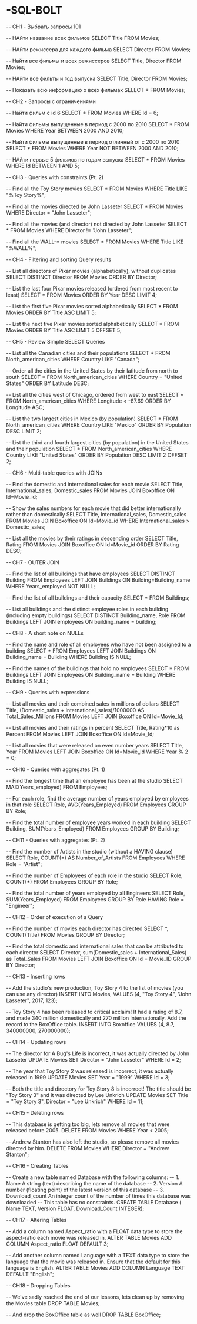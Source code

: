 # -SQL-BOLT
-- CH1 - Выбрать запросы 101

-- НАйти название всех фильмов
SELECT Title
FROM Movies;

-- НАйти режиссера для каждого фильма
SELECT Director
FROM Movies;

-- Найти все фильмы и всех режиссеров
SELECT Title, Director
FROM Movies;

-- НАйти все фильты и год выпуска
SELECT Title, Director
FROM Movies;

-- Показать всю информацию о всех фильмах
SELECT *
FROM Movies;

-- CH2 - Запросы с ограничениями

-- Найти фильм с id 6
SELECT *
FROM Movies
WHERE Id = 6;

-- Найти фильмы выпущенные в период с 2000 по 2010
SELECT *
FROM Movies
WHERE Year BETWEEN 2000 AND 2010;

-- Найти фильмы выпущенные в период отличный от с 2000 по 2010
SELECT *
FROM Movies
WHERE Year NOT BETWEEN 2000 AND 2010;

-- НАйти первые 5 фильмов по годам выпуска
SELECT *
FROM Movies
WHERE Id BETWEEN 1 AND 5;

-- CH3 - Queries with constraints (Pt. 2)

-- Find all the Toy Story movies
SELECT *
FROM Movies
WHERE Title LIKE "%Toy Story%";

-- Find all the movies directed by John Lasseter
SELECT *
FROM Movies
WHERE Director = "John Lasseter";

-- Find all the movies (and director) not directed by John Lasseter
SELECT *
FROM Movies
WHERE Director != "John Lasseter";

-- Find all the WALL-* movies
SELECT *
FROM Movies
WHERE Title LIKE "%WALL%";

-- CH4 - Filtering and sorting Query results

-- List all directors of Pixar movies (alphabetically), without duplicates
SELECT DISTINCT Director
FROM Movies
ORDER BY Director;

-- List the last four Pixar movies released (ordered from most recent to least)
SELECT *
FROM Movies
ORDER BY Year DESC
LIMIT 4;

-- List the first five Pixar movies sorted alphabetically
SELECT *
FROM Movies
ORDER BY Title ASC
LIMIT 5;

-- List the next five Pixar movies sorted alphabetically
SELECT *
FROM Movies
ORDER BY Title ASC
LIMIT 5
OFFSET 5;

-- CH5 - Review Simple SELECT Queries

-- List all the Canadian cities and their populations 
SELECT *
FROM North_american_cities
WHERE Country LIKE "Canada";

-- Order all the cities in the United States by their latitude from north to south
SELECT *
FROM North_american_cities
WHERE Country = "United States"
ORDER BY Latitude DESC;

-- List all the cities west of Chicago, ordered from west to east
SELECT *
FROM North_american_cities
WHERE Longitude < -87.69
ORDER BY Longitude ASC;

-- List the two largest cities in Mexico (by population)
SELECT *
FROM North_american_cities
WHERE Country LIKE "Mexico"
ORDER BY Population DESC
LIMIT 2;

-- List the third and fourth largest cities (by population) in the United States and their population
SELECT *
FROM North_american_cities
WHERE Country LIKE "United States"
ORDER BY Population DESC
LIMIT 2
OFFSET 2;

-- CH6 - Multi-table queries with JOINs

-- Find the domestic and international sales for each movie
SELECT Title, International_sales, Domestic_sales
FROM Movies JOIN Boxoffice
ON Id=Movie_id;

-- Show the sales numbers for each movie that did better internationally rather than domestically
SELECT Title, International_sales, Domestic_sales
FROM Movies JOIN Boxoffice
ON Id=Movie_id
WHERE International_sales > Domestic_sales;

-- List all the movies by their ratings in descending order
SELECT Title, Rating
FROM Movies JOIN Boxoffice
ON Id=Movie_id
ORDER BY Rating DESC;

-- CH7 - OUTER JOIN

-- Find the list of all buildings that have employees
SELECT DISTINCT Building
FROM Employees
LEFT JOIN Buildings ON Building=Building_name
WHERE Years_employed NOT NULL;

-- Find the list of all buildings and their capacity
SELECT *
FROM Buildings;

-- List all buildings and the distinct employee roles in each building (including empty buildings)
SELECT DISTINCT Building_name, Role 
FROM Buildings 
LEFT JOIN employees ON building_name = building;

-- CH8 - A short note on NULLs

-- Find the name and role of all employees who have not been assigned to a building
SELECT *
FROM Employees
LEFT JOIN Buildings
ON Building_name = Building
WHERE Building IS NULL;

-- Find the names of the buildings that hold no employees
SELECT *
FROM Buildings
LEFT JOIN Employees
ON Building_name = Building
WHERE Building IS NULL;

-- CH9 - Queries with expressions

-- List all movies and their combined sales in millions of dollars
SELECT Title, (Domestic_sales + International_sales)/1000000 AS Total_Sales_Millions
FROM Movies
LEFT JOIN Boxoffice ON Id=Movie_Id;

-- List all movies and their ratings in percent
SELECT Title, Rating*10 as Percent
FROM Movies
LEFT JOIN Boxoffice ON Id=Movie_Id;

-- List all movies that were released on even number years
SELECT Title, Year
FROM Movies
LEFT JOIN Boxoffice ON Id=Movie_Id
WHERE Year % 2 = 0;

-- CH10 - Queries with aggregates (Pt. 1)

-- Find the longest time that an employee has been at the studio
SELECT MAX(Years_employed)
FROM Employees;

-- For each role, find the average number of years employed by employees in that role
SELECT Role, AVG(Years_Employed) 
FROM Employees
GROUP BY Role;

-- Find the total number of employee years worked in each building
SELECT Building, SUM(Years_Employed) 
FROM Employees
GROUP BY Building;

-- CH11 - Queries with aggregates (Pt. 2)

-- Find the number of Artists in the studio (without a HAVING clause)
SELECT Role, COUNT(*) AS Number_of_Artists
FROM Employees
WHERE Role = "Artist";

-- Find the number of Employees of each role in the studio
SELECT Role, COUNT(*)
FROM Employees
GROUP BY Role;

-- Find the total number of years employed by all Engineers
SELECT Role, SUM(Years_Employed)
FROM Employees
GROUP BY Role
HAVING Role = "Engineer";

-- CH12 - Order of execution of a Query

-- Find the number of movies each director has directed
SELECT *, COUNT(Title)
FROM Movies
GROUP BY Director;

-- Find the total domestic and international sales that can be attributed to each director
SELECT Director, sum(Domestic_sales + International_Sales) as Total_Sales
FROM Movies
LEFT JOIN Boxoffice ON Id = Movie_ID
GROUP BY Director;

-- CH13 - Inserting rows

-- Add the studio's new production, Toy Story 4 to the list of movies (you can use any director)
INSERT INTO Movies,
VALUES (4, "Toy Story 4", "John Lasseter", 2017, 123);

-- Toy Story 4 has been released to critical acclaim! It had a rating of 8.7, and made 340 million domestically and 270 million internationally. Add the record to the  BoxOffice table. 
INSERT INTO Boxoffice
VALUES (4, 8.7, 340000000, 270000000);

-- CH14 - Updating rows

-- The director for A Bug's Life is incorrect, it was actually directed by John Lasseter
UPDATE Movies
SET Director = "John Lasseter"
WHERE Id = 2;

-- The year that Toy Story 2 was released is incorrect, it was actually released in 1999
UPDATE Movies
SET Year = "1999"
WHERE Id = 3;

-- Both the title and directory for Toy Story 8 is incorrect! The title should be "Toy Story 3" and it was directed by Lee Unkrich
UPDATE Movies
SET Title = "Toy Story 3", Director = "Lee Unkrich"
WHERE Id = 11;

-- CH15 - Deleting rows

-- This database is getting too big, lets remove all movies that were released before 2005.
DELETE FROM Movies
WHERE Year < 2005;

-- Andrew Stanton has also left the studio, so please remove all movies directed by him.
DELETE FROM Movies
WHERE Director = "Andrew Stanton";

-- CH16 - Creating Tables

-- Create a new table named Database with the following columns:
-- 1. Name A string (text) describing the name of the database
-- 2. Version A number (floating point) of the latest version of this database
-- 3. Download_count An integer count of the number of times this database was downloaded
-- This table has no constraints.
CREATE TABLE Database (
    Name TEXT,
    Version FLOAT,
    Download_Count INTEGER);
    
-- CH17 - Altering Tables

-- Add a column named Aspect_ratio with a FLOAT data type to store the aspect-ratio each movie was released in.
ALTER TABLE Movies
  ADD COLUMN Aspect_ratio FLOAT DEFAULT 3;
  
-- Add another column named Language with a TEXT data type to store the language that the movie was released in. Ensure that the default for this language is English.
ALTER TABLE Movies
  ADD COLUMN Language TEXT DEFAULT "English";

-- CH18 - Dropping Tables

-- We've sadly reached the end of our lessons, lets clean up by removing the Movies table
DROP TABLE Movies;

-- And drop the BoxOffice table as well
DROP TABLE BoxOffice;
